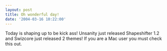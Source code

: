 ```yaml
---
layout: post
title: Oh wonderful day!
date: '2004-03-16 10:22:00'
---
```


Today is shaping up to be kick ass! Unsanity just released Shapeshifter 1.2 and Swizcore just released 2 themes! If you are a Mac user you must check this out.

<!--kg-card-end: markdown-->